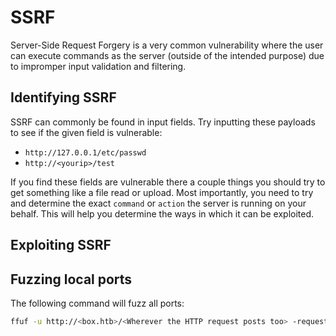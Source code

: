 # SSRF

Server-Side Request Forgery is a very common vulnerability where the user can execute commands as the server (outside of the intended purpose) due to impromper input validation and filtering.

## Identifying SSRF

SSRF can commonly be found in input fields. Try inputting these payloads to see if the given field is vulnerable:

- `http://127.0.0.1/etc/passwd`
- `http://<yourip>/test`

If you find these fields are vulnerable there a couple things you should try to get something like a file read or upload. Most importantly, you need to try and determine the exact ``command`` or ``action`` the server is running on your behalf. This will help you determine the ways in which it can be exploited.

## Exploiting SSRF

## Fuzzing local ports

The following command will fuzz all ports:
```bash
ffuf -u http://<box.htb>/<Wherever the HTTP request posts too> -request ssrf.request -w <( seq 0 65535) -ac
```
